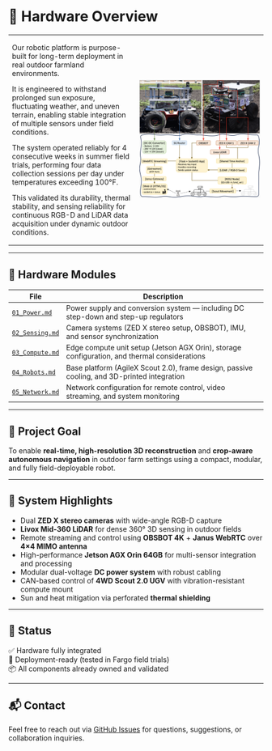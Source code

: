 # 🔧 Hardware Overview

<table>
<tr>
<td width="50%" valign="top">

Our robotic platform is purpose-built for long-term deployment in real outdoor farmland environments.

It is engineered to withstand prolonged sun exposure, fluctuating weather, and uneven terrain, enabling stable integration of multiple sensors under field conditions.

The system operated reliably for 4 consecutive weeks in summer field trials, performing four data collection sessions per day under temperatures exceeding 100°F.

This validated its durability, thermal stability, and sensing reliability for continuous RGB-D and LiDAR data acquisition under dynamic outdoor conditions.

</td>
<td width="50%">

<img src="../assets/Figure_2.png" alt="Overview Image" width="100%"/>

</td>
</tr>
</table>


---

## 📁 Hardware Modules

| File | Description |
|------|-------------|
| [`01_Power.md`](./01_Power.md) | Power supply and conversion system — including DC step-down and step-up regulators |
| [`02_Sensing.md`](./02_Sensing.md) | Camera systems (ZED X stereo setup, OBSBOT), IMU, and sensor synchronization |
| [`03_Compute.md`](./03_Compute.md) | Edge compute unit setup (Jetson AGX Orin), storage configuration, and thermal considerations |
| [`04_Robots.md`](./04_Robots.md) | Base platform (AgileX Scout 2.0), frame design, passive cooling, and 3D-printed integration |
| [`05_Network.md`](./05_Network.md) | Network configuration for remote control, video streaming, and system monitoring |

---

## 📌 Project Goal

To enable **real-time, high-resolution 3D reconstruction** and **crop-aware autonomous navigation** in outdoor farm settings using a compact, modular, and fully field-deployable robot.

---

## 🧩 System Highlights

- Dual **ZED X stereo cameras** with wide-angle RGB-D capture
- **Livox Mid-360 LiDAR** for dense 360° 3D sensing in outdoor fields
- Remote streaming and control using **OBSBOT 4K** + **Janus WebRTC** over **4×4 MIMO antenna**
- High-performance **Jetson AGX Orin 64GB** for multi-sensor integration and processing
- Modular dual-voltage **DC power system** with robust cabling
- CAN-based control of **4WD Scout 2.0 UGV** with vibration-resistant compute mount
- Sun and heat mitigation via perforated **thermal shielding**

---

## 🚀 Status

✅ Hardware fully integrated  
🔧 Deployment-ready (tested in Fargo field trials)  
📦 All components already owned and validated

---

## 📬 Contact

Feel free to reach out via [GitHub Issues](https://github.com/Gasso21/3D-Farm-Reconstruction/issues) for questions, suggestions, or collaboration inquiries.
